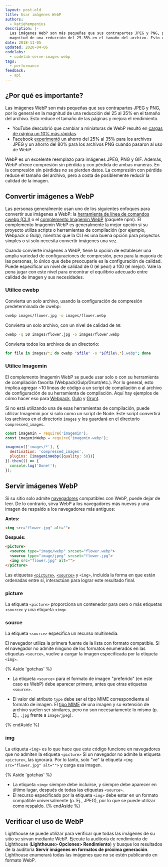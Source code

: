 ```yaml
---
layout: post-old
title: Usar imágenes WebP
authors:
  - katiehempenius
description: |-
  Las imágenes WebP son más pequeñas que sus contrapartes JPEG y PNG, por lo general en la
  magnitud de una reducción del 25-35% en el tamaño del archivo. Esto reduce el tamaño de la página y mejora el rendimiento.
date: 2018-11-05
updated: 2020-04-06
codelabs:
  - codelab-serve-images-webp
tags:
  - performance
feedback:
  - api
---
```


## ¿Por qué es importante?

Las imágenes WebP son más pequeñas que sus contrapartes JPEG y PNG, por lo general en la magnitud de una reducción del 25 al 35% en el tamaño del archivo. Esto reduce el tamaño de las páginas y mejora el rendimiento.

- YouTube descubrió que cambiar a miniaturas de WebP resultó en [cargas de página un 10% más rápidas](https://www.youtube.com/watch?v=rqXMwLbYEE4).
- Facebook [experimentó](https://code.fb.com/android/improving-facebook-on-android/) un ahorro del 25% al 35% para los archivos JPEG y un ahorro del 80% para los archivos PNG cuando pasaron al uso de WebP.

WebP es un excelente reemplazo para imágenes JPEG, PNG y GIF. Además, WebP ofrece compresión sin pérdida y con pérdida de ambas maneras. En la compresión sin pérdidas no se pierden datos. La compresión con pérdida reduce el tamaño del archivo, pero a costa de posiblemente reducir la calidad de la imagen.

## Convertir imágenes a WebP

Las personas generalmente usan uno de los siguientes enfoques para convertir sus imágenes a WebP: la [herramienta de línea de comandos cwebp (CLI)](https://developers.google.com/speed/webp/docs/using) o el [complemento Imagemin WebP](https://github.com/imagemin/imagemin-webp) (paquete npm). El complemento Imagemin WebP es generalmente la mejor opción si su proyecto utiliza scripts o herramientas de compilación (por ejemplo, Webpack o Gulp), mientras que la CLI es una buena opción para proyectos simples o si solo necesita convertir imágenes una vez.

Cuando convierte imágenes a WebP, tiene la opción de establecer una amplia variedad de configuraciones de compresión, pero para la mayoría de las personas, lo único que debe preocuparle es la configuración de calidad. Puede especificar un nivel de calidad de 0 (el peor) a 100 (el mejor). Vale la pena jugar con este nivel para encontrar el equilibrio adecuado entre calidad de imagen y sus necesidades.

### Utilice cwebp

Convierta un solo archivo, usando la configuración de compresión predeterminada de cwebp:

```bash
cwebp images/flower.jpg -o images/flower.webp
```

Convierta un solo archivo, con un nivel de calidad de `50`:

```bash
cwebp -q 50 images/flower.jpg -o images/flower.webp
```

Convierta todos los archivos de un directorio:

```bash
for file in images/*; do cwebp "$file" -o "${file%.*}.webp"; done
```

### Utilice Imagemin

El complemento Imagemin WebP se puede usar solo o con su herramienta de compilación favorita (Webpack/Gulp/Grunt/etc.). Por lo general, esto implica agregar ~10 líneas de código a un script de compilación o al archivo de configuración de su herramienta de compilación. Aquí hay ejemplos de cómo hacer eso para [Webpack](https://glitch.com/~webp-webpack), [Gulp](https://glitch.com/~webp-gulp) y [Grunt](https://glitch.com/~webp-grunt).

Si no está utilizando una de esas herramientas de compilación, puede utilizar Imagemin por sí solo como un script de Node. Este script convertirá los archivos en el directorio `images` y los guardará en el directorio `compressed_images`.

```js
const imagemin = require('imagemin');
const imageminWebp = require('imagemin-webp');

imagemin(['images/*'], {
  destination: 'compressed_images',
  plugins: [imageminWebp({quality: 50})]
}).then(() => {
  console.log('Done!');
});
```

## Servir imágenes WebP

Si su sitio solo admite [navegadores](https://caniuse.com/#search=webp) compatibles con WebP, puede dejar de leer. De lo contrario, sirva WebP a los navegadores más nuevos y una imagen de respaldo a los navegadores más antiguos:

**Antes:**

```html
<img src="flower.jpg" alt="">
```

**Después:**

```html
<picture>
  <source type="image/webp" srcset="flower.webp">
  <source type="image/jpeg" srcset="flower.jpg">
  <img src="flower.jpg" alt="">
</picture>
```

Las etiquetas [`<picture>`](https://developer.mozilla.org/docs/Web/HTML/Element/picture), [`<source>`](https://developer.mozilla.org/docs/Web/HTML/Element/source) y `<img>`, incluida la forma en que están ordenadas entre sí, interactúan para lograr este resultado final.

### picture

La etiqueta `<picture>` proporciona un contenedor para cero o más etiquetas `<source>` y una etiqueta `<img>`.

### source

La etiqueta `<source>` especifica un recurso multimedia.

El navegador utiliza la primera fuente de la lista con formato compatible. Si el navegador no admite ninguno de los formatos enumerados en las etiquetas `<source>`, vuelve a cargar la imagen especificada por la etiqueta `<img>`.

{% Aside 'gotchas' %}

- La etiqueta `<source>` para el formato de imagen "preferido" (en este caso es WebP) debe aparecer primero, antes que otras etiquetas `<source>`.

- El valor del atributo `type` debe ser el tipo MIME correspondiente al formato de imagen. El [tipo MIME](https://developer.mozilla.org/docs/Web/HTTP/Basics_of_HTTP/MIME_types/Complete_list_of_MIME_types) de una imagen y su extensión de archivo suelen ser similares, pero no son necesariamente lo mismo (p. Ej., `.jpg` frente a `image/jpeg`).

{% endAside %}

### img

La etiqueta `<img>` es lo que hace que este código funcione en navegadores que no admiten la etiqueta `<picture>` Si un navegador no admite la etiqueta `<picture>`, las ignorará. Por lo tanto, solo "ve" la etiqueta `<img src="flower.jpg" alt="">` y carga esa imagen.

{% Aside 'gotchas' %}

- La etiqueta `<img>` siempre debe incluirse, y siempre debe aparecer en último lugar, después de todas las etiquetas `<source>`.
- El recurso especificado por la etiqueta `<img>` debe estar en un formato compatible universalmente (p. Ej., JPEG), por lo que se puede utilizar como respaldo. {% endAside %}

## Verificar el uso de WebP

Lighthouse se puede utilizar para verificar que todas las imágenes de su sitio se sirvan mediante WebP. Ejecute la auditoría de rendimiento de Lighthouse (**Lighthouse&gt; Opciones&gt; Rendimiento**) y busque los resultados de la auditoría **Servir imágenes en formatos de próxima generación**. Lighthouse enumerará todas las imágenes que no se estén publicando en formato WebP.
